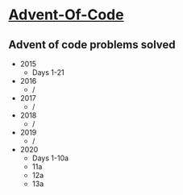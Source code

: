 # [Advent-Of-Code](adventofcode.com)

## Advent of code problems solved
* 2015
    * Days 1-21
* 2016
    * /
* 2017
    * /
* 2018
    * /
* 2019
    * /
* 2020
    * Days 1-10a
    * 11a
    * 12a
    * 13a
